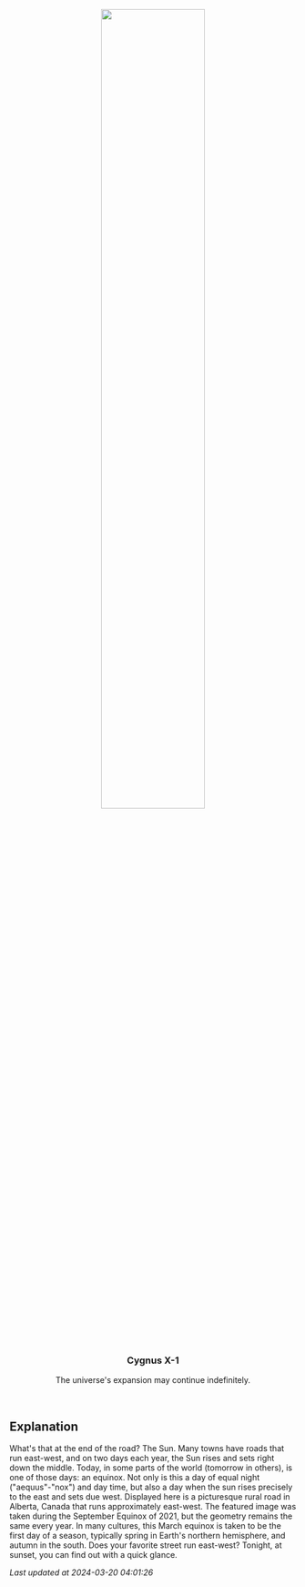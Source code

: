 <p align='center'>
    <img src='https://apod.nasa.gov/apod/image/2403/EquinoxSunset_Dyer_960.jpg' width='60%' />
    <h3 align="center">Cygnus X-1</h3>
    <p align="center">The universe's expansion may continue indefinitely.</p>
</p>
<br/>

Explanation
--
What's that at the end of the road? The Sun. Many towns have roads that run east-west, and on two days each year, the Sun rises and sets right down the middle. Today, in some parts of the world (tomorrow in others), is one of those days: an equinox.  Not only is this a day of equal night ("aequus"-"nox") and day time, but also a day when the sun rises precisely to the east and sets due west. Displayed here is a picturesque rural road in Alberta, Canada that runs approximately east-west. The featured image was taken during the September Equinox of 2021, but the geometry remains the same every year.  In many cultures, this March equinox is taken to be the first day of a season, typically spring in Earth's northern hemisphere, and autumn in the south. Does your favorite street run east-west? Tonight, at sunset, you can find out with a quick glance.


*Last updated at 2024-03-20 04:01:26*
